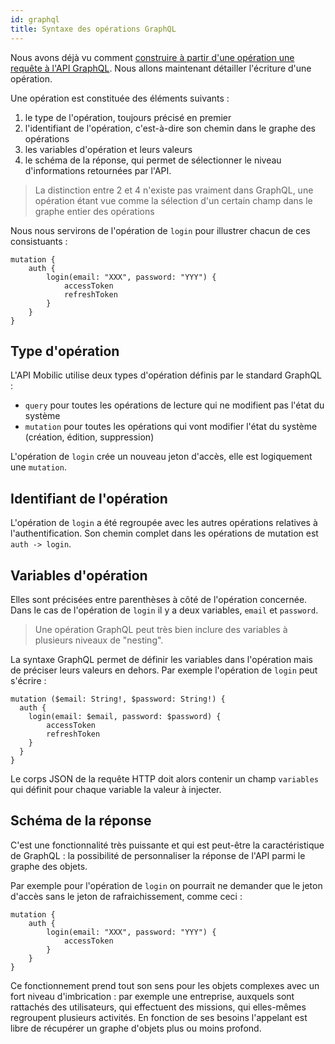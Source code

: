 ```yaml
---
id: graphql
title: Syntaxe des opérations GraphQL
---
```


Nous avons déjà vu comment [construire à partir d'une opération une requête à l'API GraphQL](graphql.md). Nous allons maintenant détailler l'écriture d'une opération.

Une opération est constituée des éléments suivants :

1. le type de l'opération, toujours précisé en premier
2. l'identifiant de l'opération, c'est-à-dire son chemin dans le graphe des opérations
3. les variables d'opération et leurs valeurs
4. le schéma de la réponse, qui permet de sélectionner le niveau d'informations retournées par l'API.

> La distinction entre 2 et 4 n'existe pas vraiment dans GraphQL, une opération étant vue comme la sélection d'un certain champ dans le graphe entier des opérations

Nous nous servirons de l'opération de `login` pour illustrer chacun de ces consistuants :

```
mutation {
    auth {
        login(email: "XXX", password: "YYY") {
            accessToken
    	    refreshToken
  	    }
    }
}
```

## Type d'opération

L'API Mobilic utilise deux types d'opération définis par le standard GraphQL :

- `query` pour toutes les opérations de lecture qui ne modifient pas l'état du système
- `mutation` pour toutes les opérations qui vont modifier l'état du système (création, édition, suppression)

L'opération de `login` crée un nouveau jeton d'accès, elle est logiquement une `mutation`.

## Identifiant de l'opération

L'opération de `login` a été regroupée avec les autres opérations relatives à l'authentification. Son chemin complet dans les opérations de mutation est `auth -> login`.

## Variables d'opération

Elles sont précisées entre parenthèses à côté de l'opération concernée. Dans le cas de l'opération de `login` il y a deux variables, `email` et `password`.

> Une opération GraphQL peut très bien inclure des variables à plusieurs niveaux de "nesting".

La syntaxe GraphQL permet de définir les variables dans l'opération mais de préciser leurs valeurs en dehors. Par exemple l'opération de `login` peut s'écrire :

```
mutation ($email: String!, $password: String!) {
  auth {
    login(email: $email, password: $password) {
    	accessToken
    	refreshToken
  	}
  }
}
```

Le corps JSON de la requête HTTP doit alors contenir un champ `variables` qui définit pour chaque variable la valeur à injecter.

## Schéma de la réponse

C'est une fonctionnalité très puissante et qui est peut-être la caractéristique de GraphQL : la possibilité de personnaliser la réponse de l'API parmi le graphe des objets.

Par exemple pour l'opération de `login` on pourrait ne demander que le jeton d'accès sans le jeton de rafraichissement, comme ceci :

```
mutation {
    auth {
        login(email: "XXX", password: "YYY") {
            accessToken
  	    }
    }
}
```

Ce fonctionnement prend tout son sens pour les objets complexes avec un fort niveau d'imbrication : par exemple une entreprise, auxquels sont rattachés des utilisateurs, qui effectuent des missions, qui elles-mêmes regroupent plusieurs activités. En fonction de ses besoins l'appelant est libre de récupérer un graphe d'objets plus ou moins profond.
